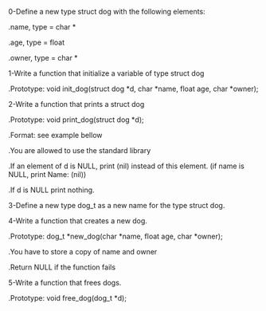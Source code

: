 0-Define a new type struct dog with the following elements:

.name, type = char *

.age, type = float

.owner, type = char *

1-Write a function that initialize a variable of type struct dog

.Prototype: void init_dog(struct dog *d, char *name, float age, char *owner);

2-Write a function that prints a struct dog

.Prototype: void print_dog(struct dog *d);

.Format: see example bellow

.You are allowed to use the standard library

.If an element of d is NULL, print (nil) instead of this element. (if name is NULL, print Name: (nil))

.If d is NULL print nothing.

3-Define a new type dog_t as a new name for the type struct dog.

4-Write a function that creates a new dog.

.Prototype: dog_t *new_dog(char *name, float age, char *owner);

.You have to store a copy of name and owner

.Return NULL if the function fails

5-Write a function that frees dogs.

.Prototype: void free_dog(dog_t *d);
